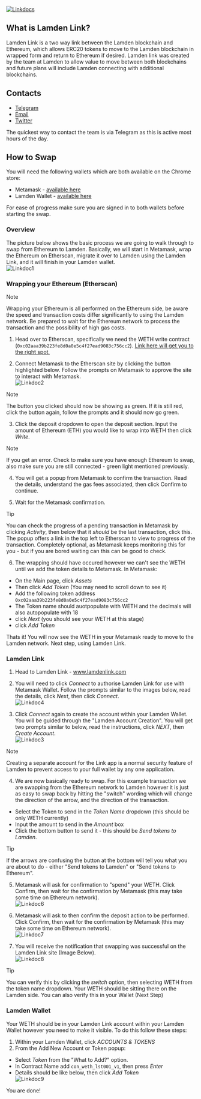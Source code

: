 [![Linkdocs](./static/full_logo_banner.png ':size=800')](https://www.lamdenlink.com)

## What is Lamden Link?
Lamden Link is a two way link between the Lamden blockchain and Ethereum, which allows ERC20 tokens to move to the Lamden blockchain in wrapped form and return to Ethereum if desired.  Lamden link was created by the team at Lamden to allow value to move between both blockchains and future plans will include Lamden connecting with additional blockchains.    

## Contacts
* [Telegram](https://t.me/lamdenchat)
* [Email](mailto:team@lamden.io)
* [Twitter](https://twitter.com/LamdenTau)

The quickest way to contact the team is via Telegram as this is active most hours of the day.    

## How to Swap

You will need the following wallets which are both available on the Chrome store:
* Metamask - [available here](https://chrome.google.com/webstore/detail/metamask/nkbihfbeogaeaoehlefnkodbefgpgknn?hl=en)
* Lamden Wallet - [available here](https://chrome.google.com/webstore/detail/lamden-wallet-browser-ext/fhfffofbcgbjjojdnpcfompojdjjhdim)

For ease of progress make sure you are signed in to both wallets before starting the swap.

### Overview

The picture below shows the basic process we are going to walk through to swap from Ethereum to Lamden.  Basically, we will start in Metamask, wrap the Ethereum on Etherscan, migrate it over to Lamden using the Lamden Link, and it will finish in your Lamden wallet.    
![Linkdoc1](./static/Link1.png ':size=800')    

### Wrapping your Ethereum (Etherscan)

>[!Note]
>Wrapping your Ethereum is all performed on the Ethereum side, be aware the speed and transaction costs differ significantly to using the Lamden network. Be prepared to wait for the Ethereum network to process the transaction and the possibility of high gas costs.    

1. Head over to Etherscan, specifically we need the WETH write contract (`0xc02aaa39b223fe8d0a0e5c4f27ead9083c756cc2`). [Link here will get you to the right spot.](https://etherscan.io/token/0xc02aaa39b223fe8d0a0e5c4f27ead9083c756cc2#writeContract)    

2. Connect Metamask to the Etherscan site by clicking the button highlighted below. Follow the prompts on Metamask to approve the site to interact with Metamask.    
![Linkdoc2](./static/Link2.png ':size=600')

>[!Note] 
>The button you clicked should now be showing as green. If it is still red, click the button again, follow the prompts and it should now go green.    

3. Click the deposit dropdown to open the deposit section. Input the amount of Ethereum (ETH) you would like to wrap into WETH then click *Write*.    

>[!Note]
>If you get an error. Check to make sure you have enough Ethereum to swap, also make sure you are still connected - green light mentioned previously.    

4. You will get a popup from Metamask to confirm the transaction. Read the details, understand the gas fees associated, then click Confirm to continue.    

5. Wait for the Metamask confirmation.    

>[!Tip]
>You can check the progress of a pending transaction in Metamask by clicking *Activity*, then below that it *should* be the last transaction, click this. The popup offers a link in the top left to Etherscan to view to progress of the transaction. Completely optional, as Metamask keeps monitoring this for you - but if you are bored waiting can this can be good to check.    

6. The wrapping should have occured however we can't see the WETH until we add the token details to Metamask. In Metamask:    
* On the Main page, click *Assets*
* Then click *Add Token* (You may need to scroll down to see it)
* Add the following token address `0xc02aaa39b223fe8d0a0e5c4f27ead9083c756cc2`
* The Token name should auotpopulate with WETH and the decimals will also autopopulate with 18
* click *Next* (you should see your WETH at this stage)
* click *Add Token*    

Thats it! You will now see the WETH in your Metamask ready to move to the Lamden network. Next step, using Lamden Link.    

### Lamden Link
1. Head to Lamden Link - www.lamdenlink.com    


2. You will need to click *Connect* to authorise Lamden Link for use with Metamask Wallet.  Follow the prompts similar to the images below, read the details, click *Next*, then click *Connect*.    
![Linkdoc4](./static/Link4.png ':size=600')    

3. Click *Connect* again to create the account within your Lamden Wallet. You will be guided through the "Lamden Account Creation". You will get two prompts similar to below, read the instructions, click *NEXT*, then *Create Account*.    
![Linkdoc3](./static/Link3.png ':size=600')    

>[!Note]
>Creating a separate account for the Link app is a normal security feature of Lamden to prevent access to your full wallet by any one application.      

4. We are now basically ready to swap.  For this example transaction we are swapping from the Ethereum network to Lamden however it is just as easy to swap back by hitting the "switch" wording which will change the direction of the arrow, and the direction of the transaction.    
* Select the Token to send in the *Token Name* dropdown (this should be only WETH currently)
* Input the amount to send in the *Amount* box
* Click the bottom button to send it - this should be *Send tokens to Lamden*.    
>[!Tip] 
>If the arrows are confusing the button at the bottom will tell you what you are about to do - either "Send tokens to Lamden" or "Send tokens to Ethereum".    

5. Metamask will ask for confirmation to "spend" your WETH. Click Confirm, then wait for the confirmation by Metamask (this may take some time on Ethereum network).    
![Linkdoc6](./static/Link6.png ':size=500')

6. Metamask will ask to then confirm the deposit action to be performed. Click Confirm, then wait for the confirmation by Metamask (this may take some time on Ethereum network).    
![Linkdoc7](./static/Link7.png ':size=500')

7. You will receive the notification that swapping was successful on the Lamden Link site (Image Below).    
![Linkdoc8](./static/Link8.png ':size=800')

>[!Tip]
>You can verify this by clicking the *switch* option, then selecting WETH from the token name dropdown. Your WETH should be sitting there on the Lamden side. You can also verify this in your Wallet (Next Step)    

### Lamden Wallet
Your WETH should be in your Lamden Link account within your Lamden Wallet however you need to make it visible. To do this follow these steps:    

1. Within your Lamden Wallet, click *ACCOUNTS & TOKENS*    
2. From the Add New Account or Token popup:    
* Select *Token* from the "What to Add?" option.
* In Contract Name add `con_weth_lst001_v1`, then press *Enter*
* Details should be like below, then click *Add Token*    
![Linkdoc9](./static/Link9.png ':size=500')

You are done!



 

